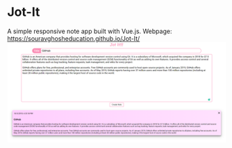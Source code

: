 # Jot-It
A simple responsive note app built with Vue.js.
Webpage: https://souravghosheducation.github.io/Jot-It/
![Image of Preview](https://github.com/Souravghosheducation/Jot-It/blob/master/preview.png)
